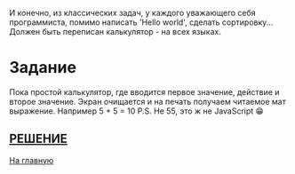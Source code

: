 И конечно, из классических задач, у каждого уважающего себя программиста, помимо написать 'Hello world', сделать сортировку... Должен быть переписан калькулятор - на всех языках.

# Задание

Пока простой калькулятор, где вводится первое значение, действие и второе значение. 
Экран очищается и на печать получаем читаемое мат выражение. 
Например 5 + 5 = 10
P.S. Не 55, это ж не JavaScript 😁


[РЕШЕНИЕ](../Calculator.pl)
---
[На главную](../README.md)

